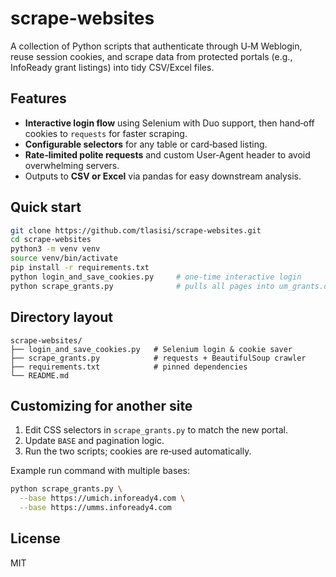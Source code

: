 # scrape-websites

A collection of Python scripts that authenticate through U‑M Weblogin, reuse session cookies, and scrape data from protected portals (e.g., InfoReady grant listings) into tidy CSV/Excel files.

## Features
- **Interactive login flow** using Selenium with Duo support, then hand‑off cookies to `requests` for faster scraping.
- **Configurable selectors** for any table or card‑based listing.
- **Rate‑limited polite requests** and custom User‑Agent header to avoid overwhelming servers.
- Outputs to **CSV or Excel** via pandas for easy downstream analysis.

## Quick start

```bash
git clone https://github.com/tlasisi/scrape-websites.git
cd scrape-websites
python3 -m venv venv
source venv/bin/activate
pip install -r requirements.txt
python login_and_save_cookies.py     # one‑time interactive login
python scrape_grants.py              # pulls all pages into um_grants.csv
```

## Directory layout

```
scrape-websites/
├── login_and_save_cookies.py   # Selenium login & cookie saver
├── scrape_grants.py            # requests + BeautifulSoup crawler
├── requirements.txt            # pinned dependencies
└── README.md
```

## Customizing for another site
1. Edit CSS selectors in `scrape_grants.py` to match the new portal.
2. Update `BASE` and pagination logic.
3. Run the two scripts; cookies are re‑used automatically.

Example run command with multiple bases:

```bash
python scrape_grants.py \
  --base https://umich.infoready4.com \
  --base https://umms.infoready4.com
```

## License
MIT